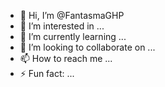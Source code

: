 - 👋 Hi, I’m @FantasmaGHP
- 👀 I’m interested in ...
- 🌱 I’m currently learning ...
- 💞️ I’m looking to collaborate on ...
- 📫 How to reach me ...
- ⚡ Fun fact: ...

<!---
FantasmaGHP/FantasmaGHP is a ✨ special ✨ repository because its `README.md` (this file) appears on your GitHub profile.
You can click the Preview link to take a look at your changes.
--->
